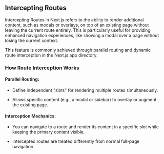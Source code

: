 
## Intercepting Routes

Intercepting Routes in Next.js refers to the ability to render additional content, such as modals or overlays, on top of an existing page without leaving the current route entirely. This is particularly useful for providing enhanced navigation experiences, like showing a modal over a page without losing the current context.

This feature is commonly achieved through parallel routing and dynamic route interception in the Next.js app directory.


### How Route Interception Works

#### Parallel Routing:
 - Define independent "slots" for rendering multiple routes simultaneously.

 - Allows specific content (e.g., a modal or sidebar) to overlay or augment the existing page.

#### Interception Mechanics:
 - You can navigate to a route and render its content in a specific slot while keeping the primary content visible.

 - Intercepted routes are treated differently from normal full-page navigation.
